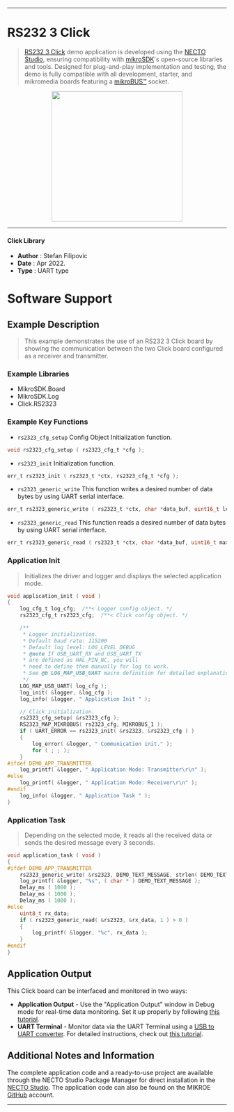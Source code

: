 
---
# RS232 3 Click

> [RS232 3 Click](https://www.mikroe.com/?pid_product=MIKROE-5109) demo application is developed using
the [NECTO Studio](https://www.mikroe.com/necto), ensuring compatibility with [mikroSDK](https://www.mikroe.com/mikrosdk)'s
open-source libraries and tools. Designed for plug-and-play implementation and testing, the demo is fully compatible with
all development, starter, and mikromedia boards featuring a [mikroBUS&trade;](https://www.mikroe.com/mikrobus) socket.

<p align="center">
  <img src="https://www.mikroe.com/?pid_product=MIKROE-5109&image=1" height=300px>
</p>

---

#### Click Library

- **Author**        : Stefan Filipovic
- **Date**          : Apr 2022.
- **Type**          : UART type

# Software Support

## Example Description

> This example demonstrates the use of an RS232 3 Click board by showing the communication between the two Click board configured as a receiver and transmitter.

### Example Libraries

- MikroSDK.Board
- MikroSDK.Log
- Click.RS2323

### Example Key Functions

- `rs2323_cfg_setup` Config Object Initialization function.
```c
void rs2323_cfg_setup ( rs2323_cfg_t *cfg );
```

- `rs2323_init` Initialization function.
```c
err_t rs2323_init ( rs2323_t *ctx, rs2323_cfg_t *cfg );
```

- `rs2323_generic_write` This function writes a desired number of data bytes by using UART serial interface.
```c
err_t rs2323_generic_write ( rs2323_t *ctx, char *data_buf, uint16_t len );
```

- `rs2323_generic_read` This function reads a desired number of data bytes by using UART serial interface.
```c
err_t rs2323_generic_read ( rs2323_t *ctx, char *data_buf, uint16_t max_len );
```

### Application Init

> Initializes the driver and logger and displays the selected application mode.

```c
void application_init ( void )
{
    log_cfg_t log_cfg;  /**< Logger config object. */
    rs2323_cfg_t rs2323_cfg;  /**< Click config object. */

    /** 
     * Logger initialization.
     * Default baud rate: 115200
     * Default log level: LOG_LEVEL_DEBUG
     * @note If USB_UART_RX and USB_UART_TX 
     * are defined as HAL_PIN_NC, you will 
     * need to define them manually for log to work. 
     * See @b LOG_MAP_USB_UART macro definition for detailed explanation.
     */
    LOG_MAP_USB_UART( log_cfg );
    log_init( &logger, &log_cfg );
    log_info( &logger, " Application Init " );

    // Click initialization.
    rs2323_cfg_setup( &rs2323_cfg );
    RS2323_MAP_MIKROBUS( rs2323_cfg, MIKROBUS_1 );
    if ( UART_ERROR == rs2323_init( &rs2323, &rs2323_cfg ) ) 
    {
        log_error( &logger, " Communication init." );
        for ( ; ; );
    }
#ifdef DEMO_APP_TRANSMITTER
    log_printf( &logger, " Application Mode: Transmitter\r\n" );
#else
    log_printf( &logger, " Application Mode: Receiver\r\n" );
#endif   
    log_info( &logger, " Application Task " );
}
```

### Application Task

> Depending on the selected mode, it reads all the received data or sends the desired message every 3 seconds.

```c
void application_task ( void )
{
#ifdef DEMO_APP_TRANSMITTER
    rs2323_generic_write( &rs2323, DEMO_TEXT_MESSAGE, strlen( DEMO_TEXT_MESSAGE ) );
    log_printf( &logger, "%s", ( char * ) DEMO_TEXT_MESSAGE );
    Delay_ms ( 1000 );
    Delay_ms ( 1000 );
    Delay_ms ( 1000 ); 
#else
    uint8_t rx_data;
    if ( rs2323_generic_read( &rs2323, &rx_data, 1 ) > 0 )
    {
        log_printf( &logger, "%c", rx_data );
    }
#endif
}
```

## Application Output

This Click board can be interfaced and monitored in two ways:
- **Application Output** - Use the "Application Output" window in Debug mode for real-time data monitoring.
Set it up properly by following [this tutorial](https://www.youtube.com/watch?v=ta5yyk1Woy4).
- **UART Terminal** - Monitor data via the UART Terminal using
a [USB to UART converter](https://www.mikroe.com/click/interface/usb?interface*=uart,uart). For detailed instructions,
check out [this tutorial](https://help.mikroe.com/necto/v2/Getting%20Started/Tools/UARTTerminalTool).

## Additional Notes and Information

The complete application code and a ready-to-use project are available through the NECTO Studio Package Manager for 
direct installation in the [NECTO Studio](https://www.mikroe.com/necto). The application code can also be found on
the MIKROE [GitHub](https://github.com/MikroElektronika/mikrosdk_click_v2) account.

---
